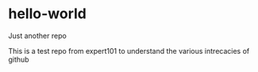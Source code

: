 # hello-world
Just another repo

This is a test repo from expert101 to understand the various intrecacies of github
